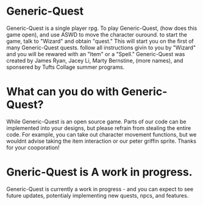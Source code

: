# Generic-Quest
 Generic-Quest is a single player rpg. 
 To play Generic-Quest, (how does this game open), and use ASWD to move the character ouround. to start the game, talk to "Wizard" and obtain "quest." This will start you on the first of many Generic-Quest quests. follow all instructions givin to you by "Wizard" and you will be rewared with an "Item" or a "Spell."
Generic-Quest was created by James Ryan, Jacey Li, Marty Bernstine, (more names), and sponsered by Tufts Collage summer programs. 
# What can you do with Generic-Quest?
While Generic-Quest is an open source game. Parts of our code can be implemented into your designs, but please refrain from stealing the entire code. For example, you can take out character movement functions, but we wouldnt advise taking the item interaction or our peter griffin sprite. Thanks for your cooporation!
# Gneric-Quest is A work in progress.
Generic-Quest is currently a work in progress - and you can expect to see future updates, potentialy implementing new quests, npcs, and features.
